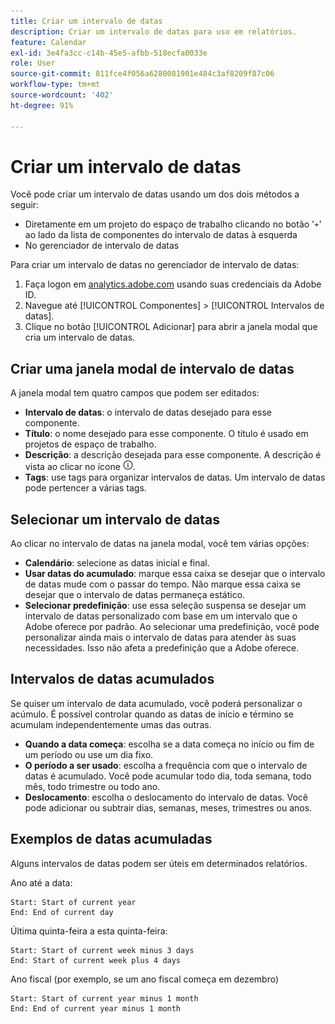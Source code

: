 ```yaml
---
title: Criar um intervalo de datas
description: Criar um intervalo de datas para uso em relatórios.
feature: Calendar
exl-id: 3e4fa3cc-c14b-45e5-afbb-518ecfa0033e
role: User
source-git-commit: 811fce4f056a6280081901e484c3af8209f87c06
workflow-type: tm+mt
source-wordcount: '402'
ht-degree: 91%

---
```


# Criar um intervalo de datas

Você pode criar um intervalo de datas usando um dos dois métodos a seguir:

* Diretamente em um projeto do espaço de trabalho clicando no botão &#39;`+`&#39; ao lado da lista de componentes do intervalo de datas à esquerda
* No gerenciador de intervalo de datas

Para criar um intervalo de datas no gerenciador de intervalo de datas:

1. Faça logon em [analytics.adobe.com](https://analytics.adobe.com) usando suas credenciais da Adobe ID.
1. Navegue até [!UICONTROL Componentes] > [!UICONTROL Intervalos de datas].
1. Clique no botão [!UICONTROL Adicionar] para abrir a janela modal que cria um intervalo de datas.

## Criar uma janela modal de intervalo de datas

A janela modal tem quatro campos que podem ser editados:

* **Intervalo de datas**: o intervalo de datas desejado para esse componente.
* **Título**: o nome desejado para esse componente. O título é usado em projetos de espaço de trabalho.
* **Descrição**: a descrição desejada para esse componente. A descrição é vista ao clicar no ícone ![i](../assets/i.png).
* **Tags**: use tags para organizar intervalos de datas. Um intervalo de datas pode pertencer a várias tags.

## Selecionar um intervalo de datas

Ao clicar no intervalo de datas na janela modal, você tem várias opções:

* **Calendário**: selecione as datas inicial e final.
* **Usar datas do acumulado**: marque essa caixa se desejar que o intervalo de datas mude com o passar do tempo. Não marque essa caixa se desejar que o intervalo de datas permaneça estático.
* **Selecionar predefinição**: use essa seleção suspensa se desejar um intervalo de datas personalizado com base em um intervalo que o Adobe oferece por padrão. Ao selecionar uma predefinição, você pode personalizar ainda mais o intervalo de datas para atender às suas necessidades. Isso não afeta a predefinição que a Adobe oferece.

## Intervalos de datas acumulados

Se quiser um intervalo de data acumulado, você poderá personalizar o acúmulo. É possível controlar quando as datas de início e término se acumulam independentemente umas das outras.

* **Quando a data começa**: escolha se a data começa no início ou fim de um período ou use um dia fixo.
* **O período a ser usado**: escolha a frequência com que o intervalo de datas é acumulado. Você pode acumular todo dia, toda semana, todo mês, todo trimestre ou todo ano.
* **Deslocamento**: escolha o deslocamento do intervalo de datas. Você pode adicionar ou subtrair dias, semanas, meses, trimestres ou anos.

## Exemplos de datas acumuladas

Alguns intervalos de datas podem ser úteis em determinados relatórios.

Ano até a data:

```text
Start: Start of current year
End: End of current day
```

Última quinta-feira a esta quinta-feira:

```text
Start: Start of current week minus 3 days
End: Start of current week plus 4 days
```

Ano fiscal (por exemplo, se um ano fiscal começa em dezembro)

```text
Start: Start of current year minus 1 month
End: End of current year minus 1 month
```
